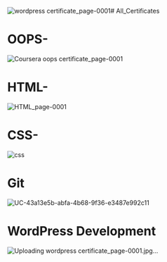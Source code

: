 ![wordpress certificate_page-0001](https://github.com/apurva39/All_Certificates/assets/88641285/b70ab063-0b35-46d7-b57a-cac0729d610a)# All_Certificates

# OOPS-

![Coursera oops certificate_page-0001](https://github.com/apurva39/All_Certificates/assets/88641285/0fece02a-ccb6-4fd7-a820-37e5f60e81d0)

# HTML-

![HTML_page-0001](https://github.com/apurva39/All_Certificates/assets/88641285/3b2c8930-c172-424f-8ebf-43f1562ed226)

# CSS-

![css](https://github.com/apurva39/All_Certificates/assets/88641285/bdf44f66-de3c-4294-bfe2-8f094affb304)

# Git 

![UC-43a13e5b-abfa-4b68-9f36-e3487e992c11](https://github.com/apurva39/All_Certificates/assets/88641285/42ff87c6-3ce3-4dec-ae22-94d7d22f5b31)


# WordPress Development

![Uploading wordpress certificate_page-0001.jpg…]()








